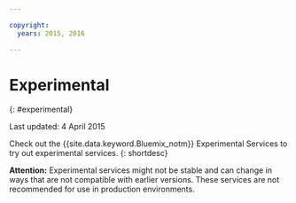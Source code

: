 ```yaml
---

copyright:
  years: 2015, 2016

---
```


# Experimental
{: #experimental}

Last updated: 4 April 2015

Check out the {{site.data.keyword.Bluemix_notm}} Experimental Services to try out experimental services.
{: shortdesc} 



**Attention:** Experimental services might not be stable and can change in ways that are not compatible with earlier versions. These services are not recommended for use in production environments. 

